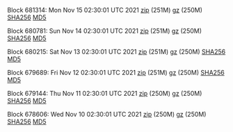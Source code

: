 Block 681314: Mon Nov 15 02:30:01 UTC 2021 [zip](https://files.01coin.io/mainnet/2021-11-15/bootstrap.dat.zip) (251M) [gz](https://files.01coin.io/mainnet/2021-11-15/bootstrap.dat.tar.gz) (250M) [SHA256](https://files.01coin.io/mainnet/2021-11-15/sha256.txt) [MD5](https://files.01coin.io/mainnet/2021-11-15/md5.txt)

Block 680781: Sun Nov 14 02:30:01 UTC 2021 [zip](https://files.01coin.io/mainnet/2021-11-14/bootstrap.dat.zip) (251M) [gz](https://files.01coin.io/mainnet/2021-11-14/bootstrap.dat.tar.gz) (250M) [SHA256](https://files.01coin.io/mainnet/2021-11-14/sha256.txt) [MD5](https://files.01coin.io/mainnet/2021-11-14/md5.txt)

Block 680215: Sat Nov 13 02:30:01 UTC 2021 [zip](https://files.01coin.io/mainnet/2021-11-13/bootstrap.dat.zip) (251M) [gz](https://files.01coin.io/mainnet/2021-11-13/bootstrap.dat.tar.gz) (250M) [SHA256](https://files.01coin.io/mainnet/2021-11-13/sha256.txt) [MD5](https://files.01coin.io/mainnet/2021-11-13/md5.txt)

Block 679689: Fri Nov 12 02:30:01 UTC 2021 [zip](https://files.01coin.io/mainnet/2021-11-12/bootstrap.dat.zip) (251M) [gz](https://files.01coin.io/mainnet/2021-11-12/bootstrap.dat.tar.gz) (250M) [SHA256](https://files.01coin.io/mainnet/2021-11-12/sha256.txt) [MD5](https://files.01coin.io/mainnet/2021-11-12/md5.txt)

Block 679144: Thu Nov 11 02:30:01 UTC 2021 [zip](https://files.01coin.io/mainnet/2021-11-11/bootstrap.dat.zip) (250M) [gz](https://files.01coin.io/mainnet/2021-11-11/bootstrap.dat.tar.gz) (250M) [SHA256](https://files.01coin.io/mainnet/2021-11-11/sha256.txt) [MD5](https://files.01coin.io/mainnet/2021-11-11/md5.txt)

Block 678606: Wed Nov 10 02:30:01 UTC 2021 [zip](https://files.01coin.io/mainnet/2021-11-10/bootstrap.dat.zip) (250M) [gz](https://files.01coin.io/mainnet/2021-11-10/bootstrap.dat.tar.gz) (250M) [SHA256](https://files.01coin.io/mainnet/2021-11-10/sha256.txt) [MD5](https://files.01coin.io/mainnet/2021-11-10/md5.txt)
